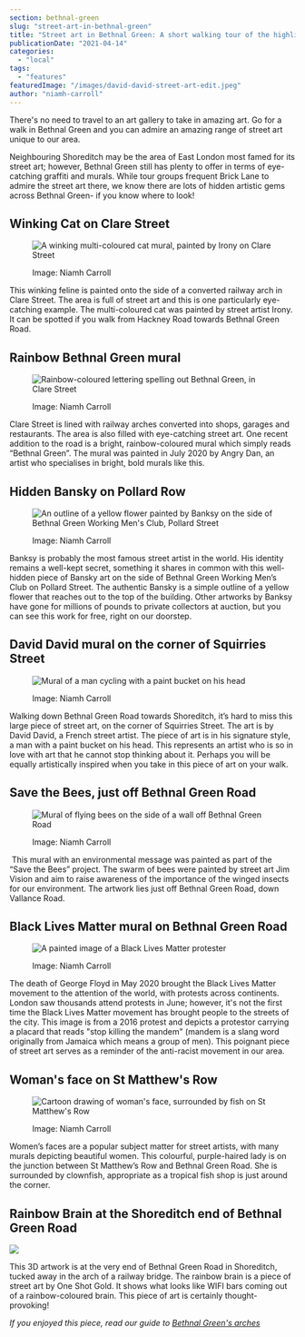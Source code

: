 ```yaml
---
section: bethnal-green
slug: "street-art-in-bethnal-green"
title: "Street art in Bethnal Green: A short walking tour of the highlights"
publicationDate: "2021-04-14"
categories: 
  - "local"
tags: 
  - "features"
featuredImage: "/images/david-david-street-art-edit.jpeg"
author: "niamh-carroll"
---
```


There's no need to travel to an art gallery to take in amazing art. Go for a walk in Bethnal Green and you can admire an amazing range of street art unique to our area.

Neighbouring Shoreditch may be the area of East London most famed for its street art; however, Bethnal Green still has plenty to offer in terms of eye-catching graffiti and murals. While tour groups frequent Brick Lane to admire the street art there, we know there are lots of hidden artistic gems across Bethnal Green- if you know where to look!

## Winking Cat on Clare Street

<figure>

![A winking multi-coloured cat mural, painted by Irony on Clare Street](/images/winking-cat-irony-edit.jpg)

<figcaption>

Image: Niamh Carroll

</figcaption>

</figure>

This winking feline is painted onto the side of a converted railway arch in Clare Street. The area is full of street art and this is one particularly eye-catching example. The multi-coloured cat was painted by street artist Irony. It can be spotted if you walk from Hackney Road towards Bethnal Green Road.

## Rainbow Bethnal Green mural

<figure>

![Rainbow-coloured lettering spelling out Bethnal Green, in Clare Street](/images/bethnal-green-mural-angry-dan-edit.jpg)

<figcaption>

Image: Niamh Carroll

</figcaption>

</figure>

Clare Street is lined with railway arches converted into shops, garages and restaurants. The area is also filled with eye-catching street art. One recent addition to the road is a bright, rainbow-coloured mural which simply reads “Bethnal Green”. The mural was painted in July 2020 by Angry Dan, an artist who specialises in bright, bold murals like this.

## Hidden Bansky on Pollard Row

<figure>

![An outline of a yellow flower painted by Banksy on the side of Bethnal Green Working Men's Club, Pollard Street](/images/banksy-pollard-street-edit.jpeg)

<figcaption>

Image: Niamh Carroll

</figcaption>

</figure>

Banksy is probably the most famous street artist in the world. His identity remains a well-kept secret, something it shares in common with this well-hidden piece of Bansky art on the side of Bethnal Green Working Men’s Club on Pollard Street. The authentic Bansky is a simple outline of a yellow flower that reaches out to the top of the building. Other artworks by Banksy have gone for millions of pounds to private collectors at auction, but you can see this work for free, right on our doorstep. 

## David David mural on the corner of Squirries Street

<figure>

![Mural of a man cycling with a paint bucket on his head](/images/david-david-street-art-edit.jpeg)

<figcaption>

Image: Niamh Carroll

</figcaption>

</figure>

Walking down Bethnal Green Road towards Shoreditch, it’s hard to miss this large piece of street art, on the corner of Squirries Street. The art is by David David, a French street artist. The piece of art is in his signature style, a man with a paint bucket on his head. This represents an artist who is so in love with art that he cannot stop thinking about it. Perhaps you will be equally artistically inspired when you take in this piece of art on your walk.

## Save the Bees, just off Bethnal Green Road

<figure>

![Mural of flying bees on the side of a wall off Bethnal Green Road](/images/save-the-bees-street-art-edit.jpeg)

<figcaption>

Image: Niamh Carroll

</figcaption>

</figure>

 This mural with an environmental message was painted as part of the “Save the Bees” project. The swarm of bees were painted by street art Jim Vision and aim to raise awareness of the importance of the winged insects for our environment. The artwork lies just off Bethnal Green Road, down Vallance Road.

## Black Lives Matter mural on Bethnal Green Road

<figure>

![A painted image of a Black Lives Matter protester](/images/blm-street-art-edit.jpeg)

<figcaption>

Image: Niamh Carroll

</figcaption>

</figure>

The death of George Floyd in May 2020 brought the Black Lives Matter movement to the attention of the world, with protests across continents. London saw thousands attend protests in June; however, it's not the first time the Black Lives Matter movement has brought people to the streets of the city. This image is from a 2016 protest and depicts a protestor carrying a placard that reads "stop killing the mandem" (mandem is a slang word originally from Jamaica which means a group of men). This poignant piece of street art serves as a reminder of the anti-racist movement in our area.

## Woman's face on St Matthew's Row

<figure>

![Cartoon drawing of woman's face, surrounded by fish on St Matthew's Row](/images/womens-face-street-art-bg-edit.jpeg)

<figcaption>

Image: Niamh Carroll

</figcaption>

</figure>

Women’s faces are a popular subject matter for street artists, with many murals depicting beautiful women. This colourful, purple-haired lady is on the junction between St Matthew’s Row and Bethnal Green Road. She is surrounded by clownfish, appropriate as a tropical fish shop is just around the corner.

## Rainbow Brain at the Shoreditch end of Bethnal Green Road

![](/images/brain-colour-street-art-edit.jpeg)

This 3D artwork is at the very end of Bethnal Green Road in Shoreditch, tucked away in the arch of a railway bridge. The rainbow brain is a piece of street art by One Shot Gold. It shows what looks like WIFI bars coming out of a rainbow-coloured brain. This piece of art is certainly thought-provoking! 

_If you enjoyed this piece, read our guide to [Bethnal Green's arches](https://bethnalgreenlondon.co.uk/discovering-railway-arches/)_
